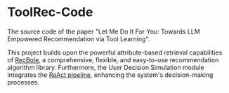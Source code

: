 # ToolRec-Code
The source code of the paper "Let Me Do It For You: Towards LLM Empowered Recommendation via Tool Learning".

This project builds upon the powerful attribute-based retrieval capabilities of [RecBole](https://github.com/RUCAIBox/RecBole), a comprehensive, flexible, and easy-to-use recommendation algorithm library. Furthermore, the User Decision Simulation module integrates the [ReAct pipeline](https://react-lm.github.io/), enhancing the system's decision-making processes.
